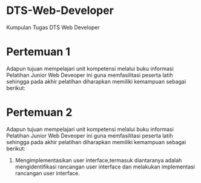 # DTS-Web-Developer
Kumpulan Tugas DTS Web Developer
# Pertemuan 1 
Adapun tujuan mempelajari unit kompetensi melalui buku informasi Pelatihan Junior Web Deveoper ini guna memfasilitasi peserta latih sehingga pada akhir pelatihan diharapkan memiliki kemampuan sebagai berikut:

# Pertemuan 2
Adapun tujuan mempelajari unit kompetensi melalui buku informasi Pelatihan Junior Web Deveoper ini guna memfasilitasi peserta latih sehingga pada akhir pelatihan diharapkan memiliki kemampuan sebagai berikut:

1. Mengimplementasikan user interface,termasuk diantaranya adalah mengidentifikasi rancangan user interface dan melakukan implementasi rancangan user interface.

